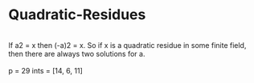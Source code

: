 # Quadratic-Residues
<br>
If a2 = x then (-a)2 = x. So if x is a quadratic residue in some finite field, then there are always two solutions for a.
<br>
<br>
p = 29
ints = [14, 6, 11]

